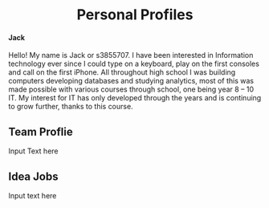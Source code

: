 <html>
<center> 
  <h1>
  Personal Profiles
  </h1> 
  </center>

<body>
  <h4> Jack </h4>
  Hello! My name is Jack or s3855707. I have been interested in Information technology ever since I could type on a keyboard, play on the first consoles and call on the first iPhone. All throughout high school I was building computers developing databases and studying analytics, most of this was made possible with various courses through school, one being year 8 – 10 IT. My interest for IT has only developed through the years and is continuing to grow further, thanks to this course.

</body>

<div>
  
  <h2>
  Team Proflie
  </h2>
  
  <body>
  Input Text here
  </body>
  
  <div>
  
  
  <h2> 
  Idea Jobs
  </h2>
  
  <body>
  Input text here
  </body>
  
  <div>
  
  
